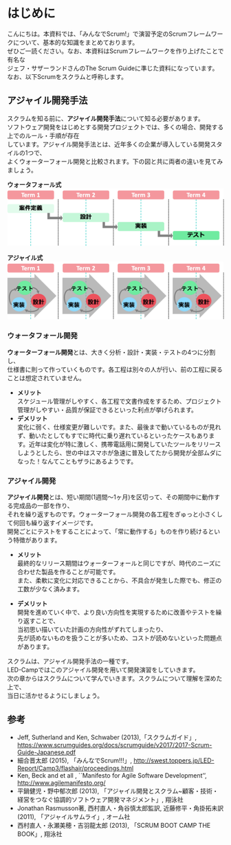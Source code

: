 # はじめに

こんにちは。本資料では、「みんなでScrum!」で演習予定のScrumフレームワークについて、基本的な知識をまとめております。  
ぜひご一読ください。なお、本資料はScrumフレームワークを作り上げたことで有名な  
ジェフ・サザーランドさんのThe Scrum Guideに準じた資料になっています。なお、以下Scrumをスクラムと呼称します。  

## アジャイル開発手法

スクラムを知る前に、**アジャイル開発手法**について知る必要があります。  
ソフトウェア開発をはじめとする開発プロジェクトでは、多くの場合、開発する上でのルール・手順が存在  
しています。アジャイル開発手法とは、近年多くの企業が導入している開発スタイルの1つで、  
よくウォーターフォール開発と比較されます。下の図と共に両者の違いを見てみましょう。  

**ウォータフォール式**
<img src="img/waterfall.png">

**アジャイル式**
<img src="img/agile.png">


### ウォータフォール開発
**ウォーターフォール開発**とは、大きく分析・設計・実装・テストの4つに分割し、  
仕様書に則って作っていくものです。各工程は別々の人が行い、前の工程に戻ることは想定されていません。  

- **メリット**<br>
スケジュール管理がしやすく、各工程で文書作成をするため、プロジェクト管理がしやすい・品質が保証できるといった利点が挙げられます。
- **デメリット**<br>
変化に弱く、仕様変更が難しいです。また、最後まで動いているものが見れず、動いたとしてもすでに時代に乗り遅れているといったケースもあります。近年は変化が特に激しく、携帯電話用に開発していたツールをリリースしようとしたら、世の中はスマホが急速に普及してたから開発が全部ムダになった！なんてこともザラにあるようです。

### アジャイル開発
**アジャイル開発**とは、短い期間(1週間〜1ヶ月)を区切って、その期間中に動作する完成品の一部を作り、  
それを繰り返すものです。ウォーターフォール開発の各工程をぎゅっと小さくして何回も繰り返すイメージです。  
開発ごとにテストをすることによって、「常に動作する」ものを作り続けるという特徴があります。  

- **メリット**<br>
最終的なリリース期間はウォーターフォールと同じですが、時代のニーズに合わせた製品を作ることが可能です。  
また、柔軟に変化に対応できることから、不具合が発生した際でも、修正の工数が少なく済みます。  

- **デメリット**<br>
開発を進めていく中で、より良い方向性を実現するために改善やテストを繰り返すことで、  
当初思い描いていた計画の方向性がずれてしまったり、  
先が読めないものを扱うことが多いため、コストが読めないといった問題点があります。  


スクラムは、アジャイル開発手法の一種です。  
LED-Campではこのアジャイル開発を用いて開発演習をしていきます。  
次の章からはスクラムについて学んでいきます。スクラムについて理解を深めた上で、  
当日に活かせるようにしましょう。  

## 参考

- Jeff, Sutherland and Ken, Schwaber (2013),「スクラムガイド」, https://www.scrumguides.org/docs/scrumguide/v2017/2017-Scrum-Guide-Japanese.pdf
- 細合晋太郎 (2015), 「みんなでScrum!!!」, http://swest.toppers.jp/LED-Report/Camp3/flashair/proceedings.html
- Ken, Beck and et all , ``Manifesto for Agile Software Development’’, http://www.agilemanifesto.org/
- 平鍋健児・野中郁次郎 (2013), 「アジャイル開発とスクラム~顧客・技術・経営をつなぐ協調的ソフトウェア開発マネジメント」, 翔泳社
- Jonathan Rasmusson著, 西村直人・角谷慎太郎監訳, 近藤修平・角掛拓未訳 (2011), 「アジャイルサムライ」, オーム社
- 西村直人・永瀬美穂・吉羽龍太郎 (2013), 「SCRUM BOOT CAMP THE BOOK」, 翔泳社